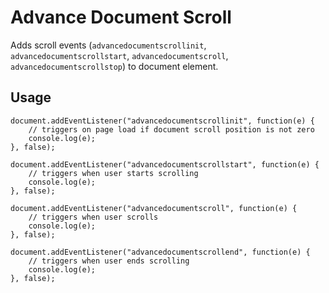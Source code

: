 Advance Document Scroll
=======================

Adds scroll events (`advancedocumentscrollinit`, `advancedocumentscrollstart`, `advancedocumentscroll`, `advancedocumentscrollstop`) to document element.

## Usage

	document.addEventListener("advancedocumentscrollinit", function(e) {
		// triggers on page load if document scroll position is not zero
		console.log(e);
	}, false);

	document.addEventListener("advancedocumentscrollstart", function(e) {
		// triggers when user starts scrolling
		console.log(e);
	}, false);

	document.addEventListener("advancedocumentscroll", function(e) {
		// triggers when user scrolls
		console.log(e);
	}, false);

	document.addEventListener("advancedocumentscrollend", function(e) {
		// triggers when user ends scrolling
		console.log(e);
	}, false);
